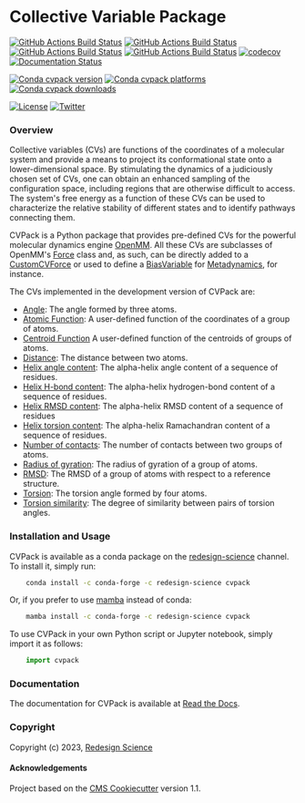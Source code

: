 Collective Variable Package
===========================

[//]: # (Badges)
[![GitHub Actions Build Status](https://github.com/RedesignScience/cvpack/workflows/Linux/badge.svg)](https://github.com/RedesignScience/cvpack/actions?query=workflow%3ALinux)
[![GitHub Actions Build Status](https://github.com/RedesignScience/cvpack/workflows/MacOS/badge.svg)](https://github.com/RedesignScience/cvpack/actions?query=workflow%3AMacOS)
[![GitHub Actions Build Status](https://github.com/RedesignScience/cvpack/workflows/Windows/badge.svg)](https://github.com/RedesignScience/cvpack/actions?query=workflow%3AWindows)
[![GitHub Actions Build Status](https://github.com/RedesignScience/cvpack/workflows/Linter/badge.svg)](https://github.com/RedesignScience/cvpack/actions?query=workflow%3ALinter)
[![codecov](https://codecov.io/gh/RedesignScience/cvpack/branch/main/graph/badge.svg)](https://codecov.io/gh/RedesignScience/cvpack/branch/main)
[![Documentation Status](https://readthedocs.org/projects/cvpack/badge/?style=flat)](https://cvpack.readthedocs.io/en/latest)

[![Conda cvpack version](https://img.shields.io/conda/v/redesign-science/cvpack.svg)](https://anaconda.org/redesign-science/cvpack)
[![Conda cvpack platforms](https://img.shields.io/conda/pn/redesign-science/cvpack.svg)](https://anaconda.org/redesign-science/cvpack)
[![Conda cvpack downloads](https://img.shields.io/conda/dn/redesign-science/cvpack.svg)](https://anaconda.org/redesign-science/cvpack)

[![License](https://img.shields.io/badge/License-MIT-yellowgreen.svg?style=flat)](https://github.com/RedesignScience/cvpack/blob/main/LICENSE.md)
[![Twitter](https://badgen.net/badge/follow%20us/@RedesignScience?icon=twitter)](https://twitter.com/RedesignScience)

### Overview

Collective variables (CVs) are functions of the coordinates of a molecular system and provide a
means to project its conformational state onto a lower-dimensional space. By stimulating the
dynamics of a judiciously chosen set of CVs, one can obtain an enhanced sampling of the
configuration space, including regions that are otherwise difficult to access. The system's
free energy as a function of these CVs can be used to characterize the relative stability of
different states and to identify pathways connecting them.

CVPack is a Python package that provides pre-defined CVs for the powerful molecular dynamics engine
[OpenMM]. All these CVs are subclasses of OpenMM's [Force] class and, as such, can be directly added
to a [CustomCVForce] or used to define a [BiasVariable] for [Metadynamics], for instance.

The CVs implemented in the development version of CVPack are:

* [Angle](https://cvpack.readthedocs.io/en/latest/api/Angle.html):
    The angle formed by three atoms.
* [Atomic Function](https://cvpack.readthedocs.io/en/latest/api/AtomicFunction.html):
    A user-defined function of the coordinates of a group of atoms.
* [Centroid Function](https://cvpack.readthedocs.io/en/latest/api/CentroidFunction.html)
    A user-defined function of the centroids of groups of atoms.
* [Distance](https://cvpack.readthedocs.io/en/latest/api/Distance.html):
    The distance between two atoms.
* [Helix angle content](https://cvpack.readthedocs.io/en/latest/api/HelixAngleContent.html):
    The alpha-helix angle content of a sequence of residues.
* [Helix H-bond content](https://cvpack.readthedocs.io/en/latest/api/HelixHBondContent.html):
    The alpha-helix hydrogen-bond content of a sequence of residues.
* [Helix RMSD content](https://cvpack.readthedocs.io/en/latest/api/HelixRMSDContent.html):
    The alpha-helix RMSD content of a sequence of residues
* [Helix torsion content](https://cvpack.readthedocs.io/en/latest/api/HelixTorsionContent.html):
    The alpha-helix Ramachandran content of a sequence of residues.
* [Number of contacts](https://cvpack.readthedocs.io/en/latest/api/NumberOfContacts.html):
    The number of contacts between two groups of atoms.
* [Radius of gyration](https://cvpack.readthedocs.io/en/latest/api/RadiusOfGyration.html):
    The radius of gyration of a group of atoms.
* [RMSD](https://cvpack.readthedocs.io/en/latest/api/RMSD.html):
    The RMSD of a group of atoms with respect to a reference structure.
* [Torsion](https://cvpack.readthedocs.io/en/latest/api/Torsion.html):
    The torsion angle formed by four atoms.
* [Torsion similarity](https://cvpack.readthedocs.io/en/latest/api/TorsionSimilarity.html):
    The degree of similarity between pairs of torsion angles.

### Installation and Usage

CVPack is available as a conda package on the
[redesign-science](https://anaconda.org/redesign-science/cvpack) channel. To install it, simply run:

```bash
    conda install -c conda-forge -c redesign-science cvpack
```

Or, if you prefer to use [mamba](https://mamba.readthedocs.io/en/latest) instead of conda:

```bash
    mamba install -c conda-forge -c redesign-science cvpack
```

To use CVPack in your own Python script or Jupyter notebook, simply import it as follows:

```python
    import cvpack
```

### Documentation

The documentation for CVPack is available at [Read the Docs](https://cvpack.readthedocs.io/en/stable).

### Copyright

Copyright (c) 2023, [Redesign Science](https://www.redesignscience.com)


#### Acknowledgements

Project based on the [CMS Cookiecutter] version 1.1.

[BiasVariable]:       https://docs.openmm.org/latest/api-python/generated/openmm.app.metadynamics.BiasVariable.html
[CMS Cookiecutter]:   https://github.com/molssi/cookiecutter-cms
[CollectiveVariable]: https://ufedmm.readthedocs.io/en/latest/pythonapi/ufedmm.html#ufedmm.ufedmm.CollectiveVariable
[CustomCVForce]:      https://docs.openmm.org/latest/api-python/generated/openmm.openmm.CustomCVForce.html
[Force]:              https://docs.openmm.org/latest/api-python/generated/openmm.openmm.Force.html
[Metadynamics]:       https://docs.openmm.org/latest/api-python/generated/openmm.app.metadynamics.Metadynamics.
[OpenMM]:             https://openmm.org
[UFED]:               https://ufedmm.readthedocs.io/en/latest/index.html
